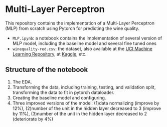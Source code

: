 # Multi-Layer Perceptron
This repository contains the implementation of a Multi-Layer Perceptron (MLP) from scratch using Pytorch for predicting the wine quality.
* `MLP.ipynb`: a notebook contains the implementation of several version of MLP model, including the baseline model and several fine tuned ones
* `winequality-red.csv`: the dataset, also available at the [UCI Machine Learning Repository](https://archive.ics.uci.edu/dataset/186/wine+quality), at [Kaggle](https://www.kaggle.com/datasets/sh6147782/winequalityred), etc.

## Structure of the notebook
1. The EDA.
2. Transforming the data, including training, testing, and validation split, transforming the data to fit in pytorch dataloader.
3. Creating the baseline model and configuring.
4. Three improved versions of the model: (1)data normalizing (improve by 12%), (2)number of the unit in the hidden layer decreased to 3 (improve by 11%), (3)number of the unit in the hidden layer decreased to 2 (deteriorate by 4%)
